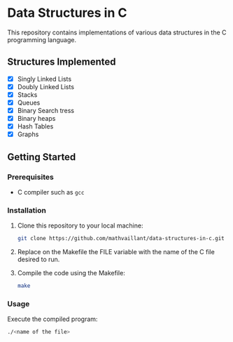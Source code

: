 # Data Structures in C

This repository contains implementations of various data structures in the C programming language.

## Structures Implemented

- [x] Singly Linked Lists
- [x] Doubly Linked Lists
- [x] Stacks
- [x] Queues
- [x] Binary Search tress
- [x] Binary heaps
- [x] Hash Tables
- [x] Graphs

## Getting Started

### Prerequisites

- C compiler such as `gcc`


### Installation

1. Clone this repository to your local machine:

    ```bash
    git clone https://github.com/mathvaillant/data-structures-in-c.git
    ```

2. Replace on the Makefile the FILE variable with the name of the C file desired to run.
    
3. Compile the code using the Makefile:

    ```bash
    make
    ```

### Usage

Execute the compiled program:

```bash
./<name of the file>
